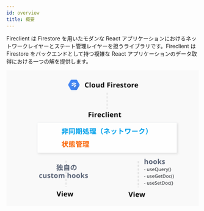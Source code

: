 ```yaml
---
id: overview
title: 概要
---
```


Fireclient は Firestore を用いたモダンな React アプリケーションにおけるネットワークレイヤーとステート管理レイヤーを担うライブラリです。Fireclient は Firestore をバックエンドとして持つ複雑な React アプリケーションのデータ取得における一つの解を提供します。

![](assets/fireclient-overview.svg)
